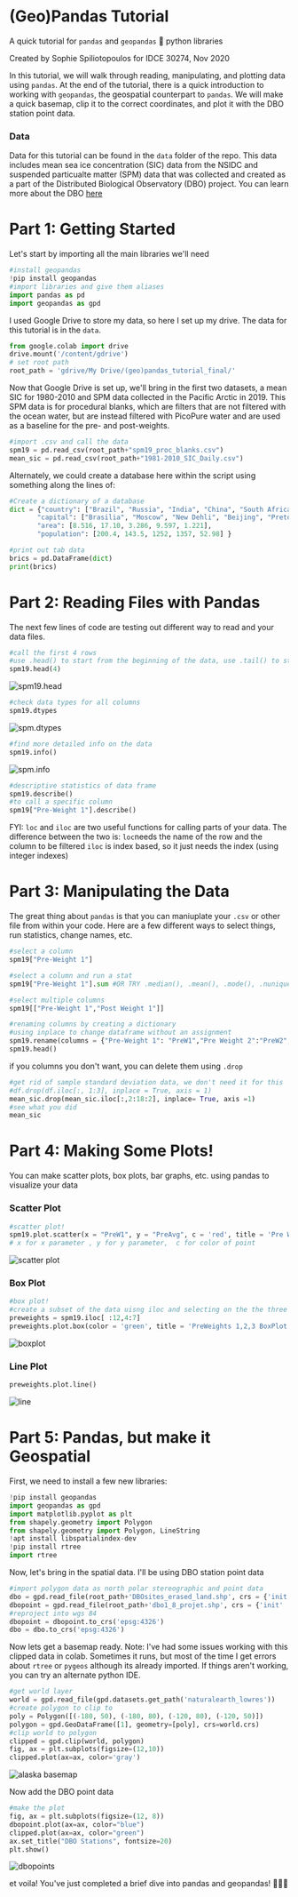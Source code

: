 # (Geo)Pandas Tutorial
A quick tutorial for `pandas` and `geopandas` 🐼 python libraries 

Created by Sophie Spiliotopoulos for IDCE 30274, Nov 2020

In this tutorial, we will walk through reading, manipulating, and plotting data using `pandas`. At the end of the tutorial, there is a quick introduction to working with `geopandas`, the geospatial counterpart to `pandas`. We will make a quick basemap, clip it to the correct coordinates, and plot it with the DBO station point data. 

### Data 
Data for this tutorial can be found in the `data` folder of the repo. This data includes mean sea ice concentration (SIC) data from the NSIDC and suspended particualte matter (SPM) data that was collected and created as a part of the Distributed Biological Observatory (DBO) project. You can learn more about the DBO [here](https://dbo.cbl.umces.edu) 

# Part 1: Getting Started 
Let's start by importing all the main libraries we'll need
```python
#install geopandas
!pip install geopandas 
#import libraries and give them aliases
import pandas as pd
import geopandas as gpd
```
I used Google Drive to store my data, so here I set up my drive. The data for this tutorial is in the `data`. 
```python 
from google.colab import drive 
drive.mount('/content/gdrive') 
# set root path
root_path = 'gdrive/My Drive/(geo)pandas_tutorial_final/' 
```
Now that Google Drive is set up, we'll bring in the first two datasets, a mean SIC for 1980-2010 and SPM data collected in the Pacific Arctic in 2019. 
This SPM data is for procedural blanks, which are filters that are not filtered with the ocean water, but are instead filtered with PicoPure water and are used as a baseline for the pre- and post-weights. 
```python 
#import .csv and call the data 
spm19 = pd.read_csv(root_path+"spm19_proc_blanks.csv")
mean_sic = pd.read_csv(root_path+"1981-2010_SIC_Daily.csv")
```
Alternately, we could create a database here within the script using something along the lines of: 
```python 
#Create a dictionary of a database 
dict = {"country": ["Brazil", "Russia", "India", "China", "South Africa"],
       "capital": ["Brasilia", "Moscow", "New Dehli", "Beijing", "Pretoria"],
       "area": [8.516, 17.10, 3.286, 9.597, 1.221],
       "population": [200.4, 143.5, 1252, 1357, 52.98] }

#print out tab data 
brics = pd.DataFrame(dict)
print(brics)
```
# Part 2: Reading Files with Pandas
The next few lines of code are testing out different way to read and your data files. 
```python
#call the first 4 rows
#use .head() to start from the beginning of the data, use .tail() to start at the end 
spm19.head(4)
```
![spm19.head](spm19.head().png)
```python
#check data types for all columns 
spm19.dtypes 
```
![spm.dtypes](spm19.dtypes().png)
```python
#find more detailed info on the data 
spm19.info()
```
![spm.info](spm19.info().png)
```python
#descriptive statistics of data frame 
spm19.describe()
#to call a specific column
spm19["Pre-Weight 1"].describe()
```
FYI: `loc` and `iloc` are two useful functions for calling parts of your data. The difference between the two is:
`loc`needs the name of the row and the column to be filtered
`iloc` is index based, so it just needs the index (using integer indexes)

# Part 3: Manipulating the Data
The great thing about `pandas` is that you can maniuplate your `.csv` or other file from within your code. Here are a few different ways to select things, run statistics, change names, etc. 
```python
#select a column
spm19["Pre-Weight 1"]

#select a column and run a stat
spm19["Pre-Weight 1"].sum #OR TRY .median(), .mean(), .mode(), .nunique() for numner of unique entries, .max(), .min()

#select multiple columns 
spm19[["Pre-Weight 1","Post Weight 1"]]

#renaming columns by creating a dictionary 
#using inplace to change dataframe without an assignment
spm19.rename(columns = {"Pre-Weight 1": "PreW1","Pre Weight 2":"PreW2","Pre-Weight 3": "PreW3","Average":"PreAvg","Post Weight 1": "PostW1","Post Weight 2": "PostW2","Post Weight 3": "PostW3","Post-Average":"PostAvg"},inplace = True)
spm19.head()
```
if you columns you don't want, you can delete them using `.drop`
```python
#get rid of sample standard deviation data, we don't need it for this 
#df.drop(df.iloc[:, 1:3], inplace = True, axis = 1) 
mean_sic.drop(mean_sic.iloc[:,2:18:2], inplace= True, axis =1)
#see what you did 
mean_sic
```
# Part 4: Making Some Plots! 
You can make scatter plots, box plots, bar graphs, etc. using pandas to visualize your data 
### Scatter Plot
```python 
#scatter plot! 
spm19.plot.scatter(x = "PreW1", y = "PreAvg", c = 'red', title = 'Pre Weight 1 and PreW Average') 
# x for x parameter , y for y parameter,  c for color of point 
```
![scatter plot](images/scatterplot.png)
### Box Plot
```python
#box plot!
#create a subset of the data uisng iloc and selecting on the the three pre-weight columns
preweights = spm19.iloc[ :12,4:7]
preweights.plot.box(color = 'green', title = 'PreWeights 1,2,3 BoxPlot')
```
![boxplot](images/boxplot.png)
### Line Plot
```python
preweights.plot.line()
```
![line](images/lineplot.png)

# Part 5: Pandas, but make it Geospatial
First, we need to install a few new libraries: 
```python
!pip install geopandas
import geopandas as gpd
import matplotlib.pyplot as plt
from shapely.geometry import Polygon
from shapely.geometry import Polygon, LineString
!apt install libspatialindex-dev
!pip install rtree
import rtree
```
Now, let's bring in the spatial data. I'll be using DBO station point data 

```python
#import polygon data as north polar stereographic and point data 
dbo = gpd.read_file(root_path+'DBOsites_erased_land.shp', crs = {'init' :'epsg:3413'})
dbopoint = gpd.read_file(root_path+'dbo1_8_projet.shp', crs = {'init' :'epsg:3476'})
#reproject into wgs 84
dbopoint = dbopoint.to_crs('epsg:4326')
dbo = dbo.to_crs('epsg:4326')
```
Now lets get a basemap ready. 
Note: I've had some issues working with this clipped data in colab. Sometimes it runs, but most of the time I get errors about `rtree` or `pygeos` although its already imported. If things aren't working, you can try an alternate python IDE. 
```python
#get world layer 
world = gpd.read_file(gpd.datasets.get_path('naturalearth_lowres'))
#create polygon to clip to 
poly = Polygon([(-180, 50), (-180, 80), (-120, 80), (-120, 50)])
polygon = gpd.GeoDataFrame([1], geometry=[poly], crs=world.crs)
#clip world to polygon 
clipped = gpd.clip(world, polygon)
fig, ax = plt.subplots(figsize=(12,10))
clipped.plot(ax=ax, color='gray')
```
![alaska basemap](images/basemap.png)

Now add the DBO point data
```python
#make the plot
fig, ax = plt.subplots(figsize=(12, 8))
dbopoint.plot(ax=ax, color="blue")
clipped.plot(ax=ax, color="green")
ax.set_title("DBO Stations", fontsize=20)
plt.show()
```
![dbopoints](images/dbomap.png)

et voila! You've just completed a brief dive into pandas and geopandas! 🎉🎉🎉
